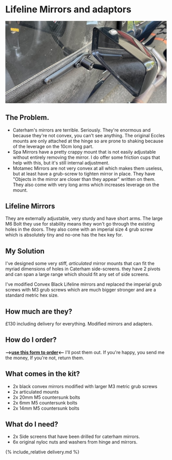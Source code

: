 # Lifeline Mirrors and adaptors 

![adapter-fitted.png](img/adapter-fitted.jpeg)

## The Problem.
* Caterham's mirrors are terrible. Seriously. They're enormous and because they're not convex, you can't see anything. The original Eccles mounts are only attached at the hinge so are prone to shaking because of the leverage on the 10cm long part.
* Spa Mirrors have a pretty crappy mount that is not easily adjustable without entirely removing the mirror. I do offer some friction cups that help with this, but it's still internal adjustment.
* Motamec Mirrors are not very convex at all which makes them useless, but at least have a grub-screw to tighten mirror in place. They have "Objects in the mirror are closer than they appear" written on them. They also come with very long arms which increases leverage on the mount.


## Lifeline Mirrors
They are externally adjustable, very sturdy and have short arms. The large M6 Bolt they use for stability means they won't go through the existing holes in the doors. They also come with an imperial size 4 grub screw which is absolutely tiny and no-one has the hex key for.

## My Solution
I've designed some very stiff, _articulated_ mirror mounts that can fit the myriad dimensions of holes in Caterham side-screens. they have 2 pivots and can span a large range which should fit any set of side screens. 

I've modified Convex Black Lifeline mirrors and replaced the imperial grub screws with M3 grub screws which are much bigger stronger and are a standard metric hex size.

## How much are they?
£130 including delivery for everything. Modified mirrors and adapters. 

## How do I order?
<b>-->[use this form to order](https://forms.gle/athdrwR55KYqTNVB6)<-- </b> I'll post them out. If you're happy, you send me the money, If you're not, return them.

## What comes in the kit?
* 2x black convex mirrors modified with larger M3 metric grub screws
* 2x articulated mounts
* 2x 20mm M5 countersunk bolts 
* 2x 6mm M5 countersunk bolts 
* 2x 14mm M5 countersunk bolts

## What do I need?
* 2x Side screens that have been drilled for caterham mirrors.
* 6x original nyloc nuts and washers from hinge and mirrors.

{% include_relative delivery.md %}